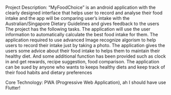 Project Description:
“MyFoodChoice” is an android application with the clearly designed interface that helps user to record and analyse their food intake and the app will be comparing user’s intake with the Australian/Singapore Dietary Guidelines and gives feedback to the users
The project has the following tasks.
The application will use the user information to automatically calculate the best food intake for them. The application required to use advanced Image recognize algorism to help users to record their intake just by taking a photo. The application gives the users some advice about their food intake to helps them to maintain their healthy diet. And some additional function has been provided such as clock in and get rewards, recipe suggestion, food comparison.
The application can be sued by anyone who wants to keeps healthy diets and keep track of their food habits and dietary preferences

Core Technology: PWA (Progressive Web Application), ah I should have use Flutter!

